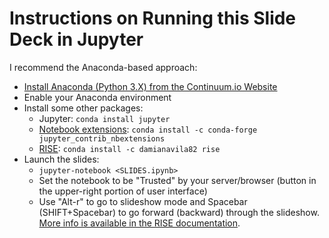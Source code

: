 # Instructions on Running this Slide Deck in Jupyter

I recommend the Anaconda-based approach:
 
* [Install Anaconda (Python 3.X) from the Continuum.io Website](https://www.anaconda.com/distribution/)
* Enable your Anaconda environment
* Install some other packages:
   * Jupyter: ```conda install jupyter```
   * [Notebook extensions](https://jupyter-contrib-nbextensions.readthedocs.io/en/latest/install.html): ```conda install -c conda-forge jupyter_contrib_nbextensions```
   * [RISE](https://damianavila.github.io/RISE/index.html): ```conda install -c damianavila82 rise```
* Launch the slides:
   * ```jupyter-notebook <SLIDES.ipynb>```
   * Set the notebook to be "Trusted" by your server/browser (button in the upper-right portion of user interface)
   * Use \"Alt-r\" to go to slideshow mode and Spacebar (SHIFT+Spacebar) to go forward (backward) through the slideshow. [More info is available in the RISE documentation](https://damianavila.github.io/RISE/usage.html).
   

